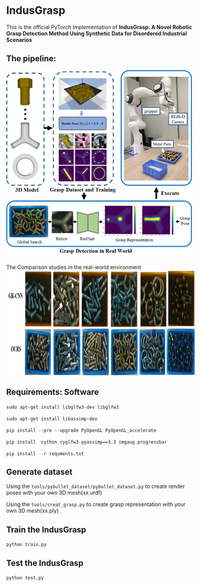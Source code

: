 # IndusGrasp
This is the official PyTorch Implementation of **IndusGrasp: A Novel Robotic Grasp Detection Method Using Synthetic
Data for Disordered Industrial Scenarios**

## The pipeline:

<img src="image/all.png" width="500" height="500"/><br/>

The Comparison studies in the real-world environment
<img src="image/compare.png" width="1000" height="280"/><br/>


## Requirements: Software
`sudo apt-get install libglfw3-dev libglfw3  `

`sudo apt-get install libassimp-dev   `

`pip install --pre --upgrade PyOpenGL PyOpenGL_accelerate `

`pip install  cython cyglfw3 pyassimp==3.3 imgaug progressbar`

`pip install  -r requments.txt`

## Generate dataset
Using the `tools/pybullet_dataset/pybullet_dataset.py` to create render poses with your own 3D mesh(xx.urdf)

Using the `tools/creat_grasp.py` to create grasp representation with your own 3D mesh(xx.ply)

## Train the IndusGrasp
`python train.py`

## Test the IndusGrasp
`python test.py `

